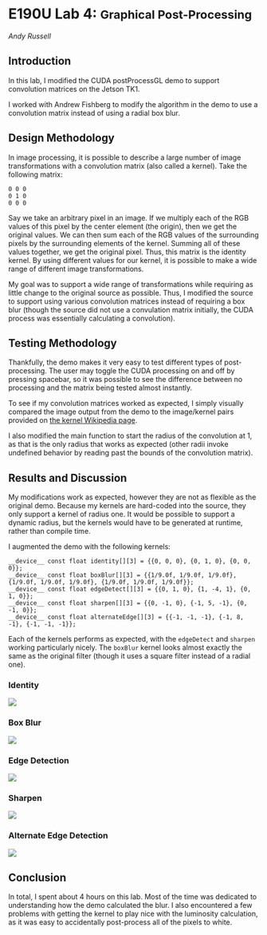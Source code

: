 # E190U Lab 4: <small>Graphical Post-Processing</small>
<address>Andy Russell</address>

## Introduction

In this lab, I modified the CUDA postProcessGL demo to support convolution
matrices on the Jetson TK1.

I worked with Andrew Fishberg to modify the algorithm in the demo to use a
convolution matrix instead of using a radial box blur.

## Design Methodology

In image processing, it is possible to describe a large number of image
transformations with a convolution matrix (also called a kernel). Take the
following matrix:

```
0 0 0
0 1 0
0 0 0
```

Say we take an arbitrary pixel in an image. If we multiply each of the RGB
values of this pixel by the center element (the origin), then we get the
original values. We can then sum each of the RGB values of the surrounding
pixels by the surrounding elements of the kernel. Summing all of these values
together, we get the original pixel. Thus, this matrix is the identity kernel.
By using different values for our kernel, it is possible to make a wide range of
different image transformations.

My goal was to support a wide range of transformations while requiring as little
change to the original source as possible. Thus, I modified the source to
support using various convolution matrices instead of requiring a box blur
(though the source did not use a convulation matrix initially, the CUDA process
was essentially calculating a convolution).

## Testing Methodology

Thankfully, the demo makes it very easy to test different types of
post-processing. The user may toggle the CUDA processing on and off by pressing
spacebar, so it was possible to see the difference between no processing and the
matrix being tested almost instantly.

To see if my convolution matrices worked as expected, I simply visually compared
the image output from the demo to the image/kernel pairs provided on [the kernel
Wikipedia page][kernel-page].

I also modified the main function to start the radius of the convolution at 1,
as that is the only radius that works as expected (other radii invoke undefined
behavior by reading past the bounds of the convolution matrix).

## Results and Discussion

My modifications work as expected, however they are not as flexible as the
original demo. Because my kernels are hard-coded into the source, they only
support a kernel of radius one. It would be possible to support a dynamic
radius, but the kernels would have to be generated at runtime, rather than
compile time.

I augmented the demo with the following kernels:

```cuda
__device__ const float identity[][3] = {{0, 0, 0}, {0, 1, 0}, {0, 0, 0}};
__device__ const float boxBlur[][3] = {{1/9.0f, 1/9.0f, 1/9.0f}, {1/9.0f, 1/9.0f, 1/9.0f}, {1/9.0f, 1/9.0f, 1/9.0f}};
__device__ const float edgeDetect[][3] = {{0, 1, 0}, {1, -4, 1}, {0, 1, 0}};
__device__ const float sharpen[][3] = {{0, -1, 0}, {-1, 5, -1}, {0, -1, 0}};
__device__ const float alternateEdge[][3] = {{-1, -1, -1}, {-1, 8, -1}, {-1, -1, -1}};
```

Each of the kernels performs as expected, with the `edgeDetect` and `sharpen`
working particularly nicely. The `boxBlur` kernel looks almost exactly the same
as the original filter (though it uses a square filter instead of a radial one).

### Identity

![](./img/identity.png)

### Box Blur

![](./img/boxBlur.png)

### Edge Detection

![](./img/edgeDetect.png)

### Sharpen

![](./img/sharpen.png)

### Alternate Edge Detection

![](./img/altEdge.png)

## Conclusion

In total, I spent about 4 hours on this lab. Most of the time was dedicated to
understanding how the demo calculated the blur. I also encountered a few
problems with getting the kernel to play nice with the luminosity calculation,
as it was easy to accidentally post-process all of the pixels to white.

[kernel-page]: http://en.wikipedia.org/wiki/Kernel_%28image_processing%29#Details
